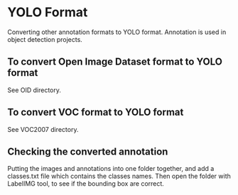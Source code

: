 # YOLO Format
Converting other annotation formats to YOLO format. Annotation is used in object detection projects.

## To convert Open Image Dataset format to YOLO format
See OID directory.

## To convert VOC format to YOLO format
See VOC2007 directory.

## Checking the converted annotation
Putting the images and annotations into one folder together, and add a classes.txt file which contains the classes names. Then open the folder with LabelIMG tool, to see if the bounding box are correct.
